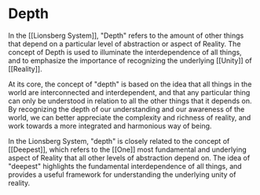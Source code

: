 # Depth

In the [[Lionsberg System]], "Depth" refers to the amount of other things that depend on a particular level of abstraction or aspect of Reality. The concept of Depth is used to illuminate the interdependence of all things, and to emphasize the importance of recognizing the underlying [[Unity]] of [[Reality]].

At its core, the concept of "depth" is based on the idea that all things in the world are interconnected and interdependent, and that any particular thing can only be understood in relation to all the other things that it depends on. By recognizing the depth of our understanding and our awareness of the world, we can better appreciate the complexity and richness of reality, and work towards a more integrated and harmonious way of being.

In the Lionsberg System, "depth" is closely related to the concept of [[Deepest]], which refers to the [[One]] most fundamental and underlying aspect of Reality that all other levels of abstraction depend on. The idea of "deepest" highlights the fundamental interdependence of all things, and provides a useful framework for understanding the underlying unity of reality.